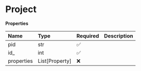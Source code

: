 # Project

**Properties**

| Name       | Type           | Required | Description |
| :--------- | :------------- | :------- | :---------- |
| pid        | str            | ✅       |             |
| id\_       | int            | ✅       |             |
| properties | List[Property] | ❌       |             |

<!-- This file was generated by liblab | https://liblab.com/ -->
